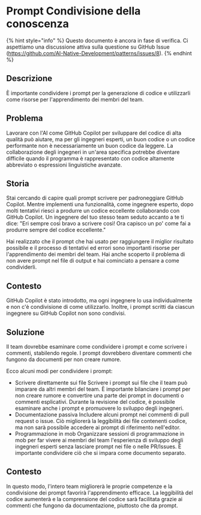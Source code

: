 # Prompt Condivisione della conoscenza

{% hint style="info" %}
Questo documento è ancora in fase di verifica. Ci aspettiamo una discussione attiva sulla questione su GitHub Issue (https://github.com/AI-Native-Development/patterns/issues/8).
{% endhint %}

## Descrizione

È importante condividere i prompt per la generazione di codice e utilizzarli come risorse per l'apprendimento dei membri del team.

## Problema

Lavorare con l'AI come GitHub Copilot per sviluppare del codice di alta qualità può aiutare, ma per gli ingegneri esperti, un buon codice o un codice performante non è necessariamente un buon codice da leggere. La collaborazione degli ingegneri in un'area specifica potrebbe diventare difficile quando il programma è rappresentato con codice altamente abbreviato o espressioni linguistiche avanzate.

## Storia

Stai cercando di capire quali prompt scrivere per padroneggiare GitHub Copilot. Mentre implementi una funzionalità, come ingegnere esperto, dopo molti tentativi riesci a produrre un codice eccellente collaborando con GitHub Copilot. Un ingegnere del tuo stesso team seduto accanto a te ti dice: "Eri sempre così bravo a scrivere così! Ora capisco un po' come fai a produrre sempre del codice eccellente."

Hai realizzato che il prompt che hai usato per raggiungere il miglior risultato possibile e il processo di tentativi ed errori sono importanti risorse per l'apprendimento dei membri del team. Hai anche scoperto il problema di non avere prompt nel file di output e hai cominciato a pensare a come condividerli.

## Contesto

GitHub Copilot è stato introdotto, ma ogni ingegnere lo usa individualmente e non c'è condivisione di come utilizzarlo. Inoltre, i prompt scritti da ciascun ingegnere su GitHub Copilot non sono condivisi.

## Soluzione

Il team dovrebbe esaminare come condividere i prompt e come scrivere i commenti, stabilendo regole. I prompt dovrebbero diventare commenti che fungono da documenti per non creare rumore.

Ecco alcuni modi per condividere i prompt:

* Scrivere direttamente sui file
  Scrivere i prompt sui file che il team può imparare da altri membri del team. È importante bilanciare i prompt per non creare rumore e convertire una parte dei prompt in documenti o commenti esplicativi. Durante la revisione del codice, è possibile esaminare anche i prompt e promuovere lo sviluppo degli ingegneri.
* Documentazione passiva
  Includere alcuni prompt nei commenti di pull request o issue. Ciò migliorerà la leggibilità dei file contenenti codice, ma non sarà possibile accedere ai prompt di riferimento nell'editor.
* Programmazione in mob
  Organizzare sessioni di programmazione in mob per far vivere ai membri del team l'esperienza di sviluppo degli ingegneri esperti senza lasciare prompt nei file o nelle PR/Issues. È importante condividere ciò che si impara come documento separato.

## Contesto

In questo modo, l'intero team migliorerà le proprie competenze e la condivisione dei prompt favorirà l'apprendimento efficace. La leggibilità del codice aumenterà e la comprensione del codice sarà facilitata grazie ai commenti che fungono da documentazione, piuttosto che da prompt.
